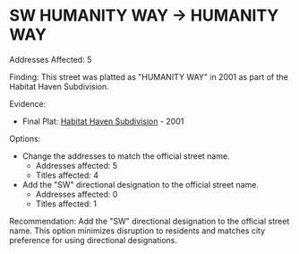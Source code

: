 # SW HUMANITY WAY -> HUMANITY WAY

Addresses Affected: 5

Finding: This street was platted as "HUMANITY WAY" in 2001 as part of the Habitat Haven Subdivision.

Evidence:

- Final Plat: [Habitat Haven Subdivision](https://www.grantspassoregon.gov/DocumentCenter/View/31825/HABITAT-HAVEN-SUBDIVISION?bidId=) - 2001

Options:

- Change the addresses to match the official street name.
  - Addresses affected: 5
  - Titles affected: 4
- Add the "SW" directional designation to the official street name.
  - Addresses affected: 0
  - Titles affected: 1

Recommendation: Add the "SW" directional designation to the official street name. This option minimizes disruption to residents and matches city preference for using directional designations.
